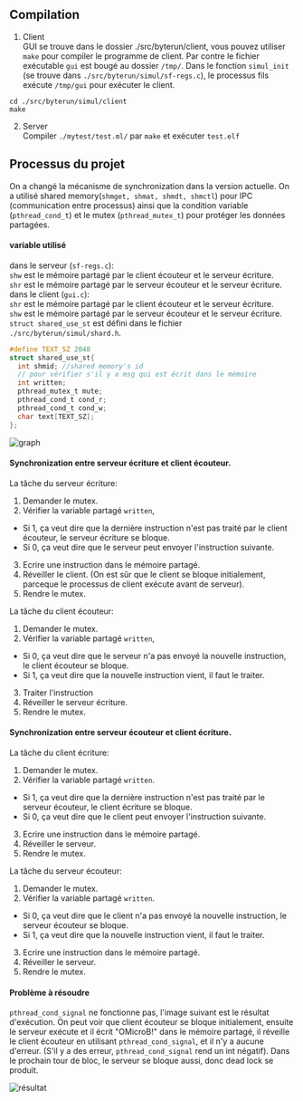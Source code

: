 ## Compilation
1. Client\
GUI se trouve dans le dossier ./src/byterun/client, vous pouvez utiliser `make` pour compiler le programme de client. Par contre le fichier exécutable `gui` est bougé au dossier `/tmp/`. Dans le fonction `simul_init` (se trouve dans `./src/byterun/simul/sf-regs.c`), le processus fils exécute `/tmp/gui` pour exécuter le client.
```make
cd ./src/byterun/simul/client
make
```
2. Server\
Compiler `./mytest/test.ml/` par `make` et exécuter `test.elf`


## Processus du projet
On a changé la mécanisme de synchronization dans la version actuelle. On a utilisé shared memory(`shmget, shmat, shmdt, shmctl`) pour IPC (communication entre processus) ainsi que la condition variable (`pthread_cond_t`) et le mutex (`pthread_mutex_t`) pour protéger les données partagées.

#### variable utilisé
dans le serveur (`sf-regs.c`):\
`shw` est le mémoire partagé par le client écouteur et le serveur écriture.\
`shr` est le mémoire partagé par le serveur écouteur et le serveur écriture.\
dans le client (`gui.c`):\
`shr` est le mémoire partagé par le client écouteur et le serveur écriture.\
`shw` est le mémoire partagé par le serveur écouteur et le serveur écriture.\
`struct shared_use_st` est défini dans le fichier `./src/byterun/simul/shard.h`.
```c
#define TEXT_SZ 2048
struct shared_use_st{
  int shmid; //shared memory's id
  // pour vérifier s'il y a msg qui est écrit dans le mémoire
  int written;
  pthread_mutex_t mute;
  pthread_cond_t cond_r;
  pthread_cond_t cond_w;
  char text[TEXT_SZ];
};
```


![graph](https://github.com/XIANQw/OMicroB/tree/microbit/doc/graph.png)

#### Synchronization entre serveur écriture et client écouteur.
La tâche du serveur écriture:
1. Demander le mutex.
2. Vérifier la variable partagé `written`,
  - Si 1, ça veut dire que la dernière instruction n'est pas traité par le client écouteur, le serveur écriture se bloque.
  - Si 0, ça veut dire que le serveur peut envoyer l'instruction suivante.
3. Ecrire une instruction dans le mémoire partagé.
4. Réveiller le client. (On est sûr que le client se bloque initialement, parceque le processus de client exécute avant de serveur).
5. Rendre le mutex.

La tâche du client écouteur:
1. Demander le mutex.
2. Vérifier la variable partagé `written`,
  - Si 0, ça veut dire que le serveur n'a pas envoyé la nouvelle instruction, le client écouteur se bloque.
  - Si 1, ça veut dire que la nouvelle instruction vient, il faut le traiter.
3. Traiter l'instruction
4. Réveiller le serveur écriture.
5. Rendre le mutex.

#### Synchronization entre serveur écouteur et client écriture.
La tâche du client écriture:
1. Demander le mutex.
2. Vérifier la variable partagé `written`.
  - Si 1, ça veut dire que la dernière instruction n'est pas traité par le serveur écouteur, le client écriture se bloque.
  - Si 0, ça veut dire que le client peut envoyer l'instruction suivante.
3. Ecrire une instruction dans le mémoire partagé.
4. Réveiller le serveur.
5. Rendre le mutex.

La tâche du serveur écouteur:
1. Demander le mutex.
2. Vérifier la variable partagé `written`.
  - Si 0, ça veut dire que le client n'a pas envoyé la nouvelle instruction, le serveur écouteur se bloque.
  - Si 1, ça veut dire que la nouvelle instruction vient, il faut le traiter.
3. Ecrire une instruction dans le mémoire partagé.
4. Réveiller le serveur.
5. Rendre le mutex.

#### Problème à résoudre
`pthread_cond_signal` ne fonctionne pas, l'image suivant est le résultat d'exécution. On peut voir que client écouteur se bloque initialement, ensuite le serveur exécute et il écrit "OMicroB!" dans le mémoire partagé, il réveille le client écouteur en utilisant `pthread_cond_signal`, et il n'y a aucune d'erreur. (S'il y a des erreur, `pthread_cond_signal` rend un int négatif).
Dans le prochain tour de bloc, le serveur se bloque aussi, donc dead lock se produit.

![résultat](https://github.com/XIANQw/OMicroB/tree/microbit/doc/resultat.png)
